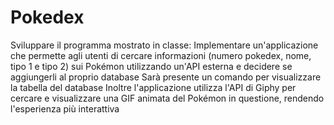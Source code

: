 # Pokedex
 Sviluppare il programma mostrato in classe: Implementare un'applicazione che permette agli utenti di cercare informazioni (numero pokedex, nome, tipo 1 e tipo 2) sui Pokémon utilizzando un'API esterna e decidere se aggiungerli al proprio database Sarà presente un comando per visualizzare la tabella del database Inoltre l'applicazione utilizza l'API di Giphy per cercare e visualizzare una GIF animata del Pokémon in questione, rendendo l'esperienza più interattiva
